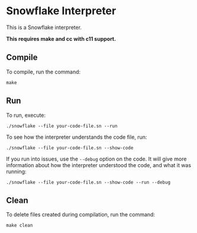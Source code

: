 # Snowflake Interpreter

This is a Snowflake interpreter.

**This requires make and cc with c11 support.**

## Compile

To compile, run the command:
```
make
```

## Run

To run, execute:
```
./snowflake --file your-code-file.sn --run
```

To see how the interpreter understands the code file, run:
```
./snowflake --file your-code-file.sn --show-code
```

If you run into issues, use the `--debug` option on the code. It will give more
information about how the interpreter understood the code, and what it was running:
```
./snowflake --file your-code-file.sn --show-code --run --debug
```

## Clean

To delete files created during compilation, run the command:
```
make clean
```
